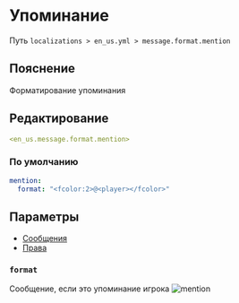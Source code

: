 # Упоминание
Путь `localizations > en_us.yml > message.format.mention`

## Пояснение
Форматирование упоминания

## Редактирование
```yaml
<en_us.message.format.mention>
```

### По умолчанию
```yaml
mention:
  format: "<fcolor:2>@<player></fcolor>"
```

## Параметры

- [Сообщения](/docs/message/format/mention/)
- [Права](/docs/permission/message/format/mention/)

### `format`

Сообщение, если это упоминание игрока
![mention](/mention.png)